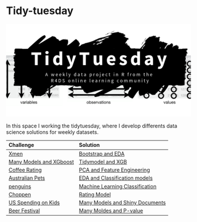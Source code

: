 # Tidy-tuesday

![](https://github.com/rfordatascience/tidytuesday/raw/master/static/tt_logo.png)


In this space I working the tidytuesday, where I develop differents data science solutions for weekly datasets.



|Challenge|Solution|
|:--------|:-------|
|[Xmen](https://github.com/rfordatascience/tidytuesday/blob/master/data/2020/2020-06-30/readme.md)| [Bootstrap and EDA](https://github.com/carlosjimenez88M/Tidy-tuesday/blob/master/Data-screencasts/Xmen.md)|
[Many Models and XGboost](https://cran.r-project.org/web/packages/gapminder/README.html)|[Tidymodel and XGB](https://github.com/carlosjimenez88M/Tidy-tuesday/blob/master/Data-screencasts/manymodels.md)|
[Coffee Rating](https://github.com/rfordatascience/tidytuesday/blob/master/data/2020/2020-07-07/readme.md)|[PCA and Feature Engineering](https://github.com/carlosjimenez88M/Tidy-tuesday/blob/master/Data-screencasts/coffe-Rating-.md)|
|[Australian Pets](https://github.com/rfordatascience/tidytuesday/blob/master/data/2020/2020-07-21/readme.md)|[EDA and Classification models](https://github.com/carlosjimenez88M/Tidy-tuesday/blob/master/Data-screencasts/Australian-Pets.md)|
|[penguins](https://github.com/rfordatascience/tidytuesday/blob/master/data/2020/2020-07-28/readme.md)|[Machine Learning Classification](https://github.com/carlosjimenez88M/Tidy-tuesday/blob/master/Data-screencasts/Penguins.md)|
|[Choppen](https://github.com/rfordatascience/tidytuesday/blob/master/data/2020/2020-08-25/readme.md)|[Rating Model](https://github.com/carlosjimenez88M/Tidy-tuesday/blob/master/Data-screencasts/choppen.md)|
|[US Spending on Kids](https://github.com/rfordatascience/tidytuesday/blob/master/data/2020/2020-09-15/readme.md)|[Many Models and Shiny Documents](https://danieljimenez.shinyapps.io/tidytyesday38/)|
|[Beer Festival](https://github.com/rfordatascience/tidytuesday/blob/master/data/2020/2020-10-20/readme.md)|[Many Moldes and P-value]()|
